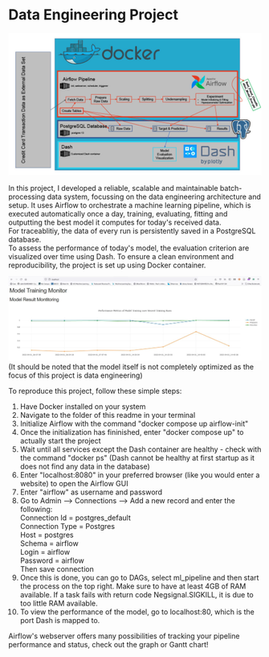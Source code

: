 # Data Engineering Project 

![Architecture Diagram](./architecture.jpg)

In this project, I developed a reliable, scalable and maintainable batch-processing data system, focussing on the data engineering architecture and setup. It uses Airflow to orchestrate a machine learning pipeline, which is executed automatically once a day, training, evaluating, fitting and outputting the best model it computes for today's received data.  
For traceablitiy, the data of every run is persistently saved in a PostgreSQL database.  
To assess the performance of today's model, the evaluation criterion are visualized over time using Dash. To ensure a clean environment and reproducibility, the project is set up using Docker container. 

![Dash Visualization](./Dash.jpg)
(It should be noted that the model itself is not completely optimized as the focus of this project is data engineering)

To reproduce this project, follow these simple steps:

1. Have Docker installed on your system  
2. Navigate to the folder of this readme in your terminal   
3. Initialize Airflow with the command "docker compose up airflow-init"  
4. Once the initialization has fininished, enter "docker compose up" to actually start the project  
5. Wait until all services except the Dash container are healthy - check with the command "docker ps" (Dash cannot be healthy at first startup as it does not find any data in the database)  
6. Enter "localhost:8080" in your preferred browser (like you would enter a website) to open the Airflow GUI  
7. Enter "airflow" as username and password  
8. Go to Admin --> Connections --> Add a new record and enter the following:    
  Connection Id = postgres_default  
  Connection Type = Postgres  
  Host = postgres  
  Schema = airflow  
  Login = airflow  
  Password = airflow  
  Then save connection
9. Once this is done, you can go to DAGs, select ml_pipeline and then start the process on the top right. 
Make sure to have at least 4GB of RAM available. If a task fails with return code Negsignal.SIGKILL, it is due to too little RAM available.  
10. To view the performance of the model, go to localhost:80, which is the port Dash is mapped to. 


Airflow's webserver offers many possibilities of tracking your pipeline performance and status, check out the graph or Gantt chart!



